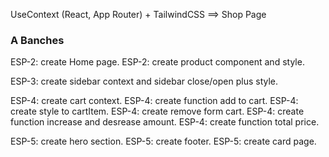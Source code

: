 UseContext (React, App Router) + TailwindCSS ==> Shop Page

### A Banches
ESP-2: create Home page.
ESP-2: create product component and style.

ESP-3: create sidebar context and sidebar close/open plus style.

ESP-4: create cart context.
ESP-4: create function add to cart.
ESP-4: create style to cartItem.
ESP-4: create remove form cart.
ESP-4: create function increase and desrease amount.
ESP-4: create function total price.

ESP-5: create hero section.
ESP-5: create footer.
ESP-5: create card page.

